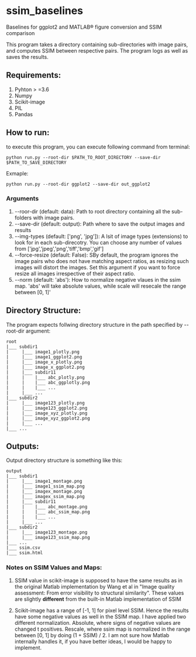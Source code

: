 # ssim_baselines
Baselines for ggplot2 and MATLAB® figure conversion and SSIM comparison

This program takes a directory containing sub-directories with image pairs, and computes SSIM between respective pairs. The program logs as well as saves the results.

## Requirements:
1. Pyhton > =3.6
2. Numpy
3. Scikit-image
4. PIL
5. Pandas

## How to run:
to execute this program, you can execute following command from terminal:

```
python run.py --root-dir $PATH_TO_ROOT_DIRECTORY --save-dir $PATH_TO_SAVE_DIRECTORY
```

Exmaple:
```
python run.py --root-dir ggplot2 --save-dir out_ggplot2
```

### Arguments

1. --roor-dir (default: data): Path to root directory containing all the sub-folders with image pairs.
2. --save-dir (default: output): Path where to save the output images and results
3. --img-types (default: ['png', 'jpg']): A lsit of image types (extensions) to look for in each sub-direcotry. You can choose any number of values from ['jpg','jpeg','png','tiff','bmp','gif']
4. --force-resize (default: False): SBy default, the program ignores the image pairs who does not have matching aspect ratios, as resizing such images will distort the images. Set this argument if you want to force resize all images irrespective of their aspect ratio.
5. --norm (default: 'abs'): How to normalize negative vlaues in the ssim map. 'abs' will take absolute values, while scale will resecale the range between [0, 1]'

## Directory Structure:
The program expects follwing directory structure in the path specified by --root-dir argument:

```
root
|___ subdir1
|     |___ image1_plotly.png
|     |___ image1_ggplot2.png
|     |___ image_x_plotly.png
|     |___ image_x_ggplot2.png
|     |___ subdir11
|     |    |___ abc_plotly.png
|     |    |___ abc_ggplotly.png
|     |    |___ ...
|     |___ ...
|___ subdir2
|     |___ image123_plotly.png
|     |___ image123_ggplot2.png
|     |___ image_xyz_plotly.png
|     |___ image_xyz_ggplot2.png
|     |___ ...
|___ ...
```

## Outputs:

Output directory structure is something like this:
```
output
|___ subdir1
|     |___ image1_montage.png
|     |___ image1_ssim_map.png
|     |___ imagex_montage.png
|     |___ imagex_ssim_map.png
|     |___ subdir11
|     |    |___ abc_montage.png
|     |    |___ abc_ssim_map.png
|     |    |___ ...
|     |___ ...
|___ subdir2
|     |___ image123_montage.png
|     |___ image123_ssim_map.png
|___ ...
|___ ssim.csv
|___ ssim.html
```

### Notes on SSIM Values and Maps:

1. SSIM value in scikit-image is supposed to have the same results as in the original Matlab implementation by Wang et al in "Image quality assessment: From error visibility to structural similarity". 
These values are slightly **different** from the built-in Matlab implementation of SSIM

2. Scikit-image has a range of [-1, 1] for pixel level SSIM. Hence the results have some negative values as well in the SSIM map. I have applied two different normalization. Absolute, where signs of negative values are changed t positives. Rescale, where ssim map is normalized in the range between [0, 1] by doing (1 + SSIM) / 2. I am not sure how Matlab internally handles it, if you have better ideas, I would be happy to implement. 

